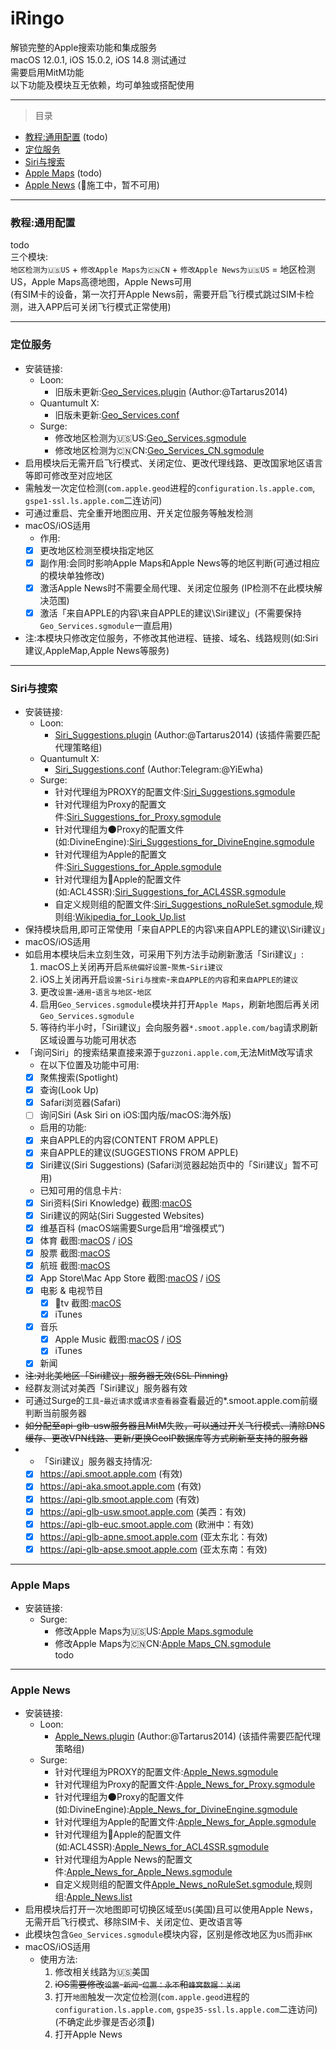 # iRingo
解锁完整的Apple搜索功能和集成服务   
macOS 12.0.1, iOS 15.0.2, iOS 14.8 测试通过  
需要启用MitM功能  
以下功能及模块互无依赖，均可单独或搭配使用  

---

> 目录  
* [教程:通用配置](#General#%20Configuration) (todo)    
* [定位服务](#Location%20Services)  
* [Siri与搜索](#Siri%20&amp;%20Search) 
* [Apple Maps](#Apple%20Maps) (todo)   
* [Apple News](#Apple%20News) (🚧施工中，暂不可用)
---

### <a id="General Configuration"> 教程:通用配置 </a>  
todo  
三个模块:   
`地区检测为🇺🇸US` + `修改Apple Maps为🇨🇳CN` + `修改Apple News为🇺🇸US` = 地区检测US，Apple Maps高德地图，Apple News可用   
(有SIM卡的设备，第一次打开Apple News前，需要开启飞行模式跳过SIM卡检测，进入APP后可关闭飞行模式正常使用)    

---

### <a id="Location Services"> 定位服务 </a>     
* 安装链接: 
  * Loon:
    * 旧版未更新:[Geo_Services.plugin](./plugin/Geo_Services.plugin?raw=true " Rewrite Apple Geo Services Country Code") (Author:@Tartarus2014) 
  * Quantumult X:
    * 旧版未更新:[Geo_Services.conf](./conf/Geo_Services.conf?raw=true " Rewrite Apple Geo Services Country Code")
  * Surge:    
    * 修改地区检测为🇺🇸US:[Geo_Services.sgmodule](./sgmodule/Geo_Services.sgmodule?raw=true " Redirect Geo Services to 🇺🇸US")
    * 修改地区检测为🇨🇳CN:[Geo_Services_CN.sgmodule](./sgmodule/Geo_Services_CN.sgmodule?raw=true " Redirect Geo Services to 🇨🇳CN")        
* 启用模块后无需开启飞行模式、关闭定位、更改代理线路、更改国家地区语言等即可修改至对应地区   
* 需触发一次定位检测(`com.apple.geod`进程的`configuration.ls.apple.com`, `gspe1-ssl.ls.apple.com`二连访问) 
* 可通过重启、完全重开地图应用、开关定位服务等触发检测  
* macOS/iOS适用  
    * 作用:  
    - [x] 更改地区检测至模块指定地区
    - [x] 副作用:会同时影响Apple Maps和Apple News等的地区判断(可通过相应的模块单独修改)   
    - [x] 激活Apple News时不需要全局代理、关闭定位服务 (IP检测不在此模块解决范围)  
    - [x] 激活「来自APPLE的内容\来自APPLE的建议\Siri建议」(不需要保持`Geo_Services.sgmodule`一直启用)   
* 注:本模块只修改定位服务，不修改其他进程、链接、域名、线路规则(如:Siri建议,AppleMap,Apple News等服务)

---

### <a id="Siri & Search"> Siri与搜索 </a>   
* 安装链接:
  * Loon:
    * [Siri_Suggestions.plugin](./plugin/Siri_Suggestions.plugin?raw=true " Location-Based Siri Suggestions for Spotlight & Look Up & Safari") (Author:@Tartarus2014) (该插件需要匹配代理策略组)
  * Quantumult X:
    * [Siri_Suggestions.conf](./conf/Siri_Suggestions.conf?raw=true " Location-Based Siri Suggestions for Spotlight & Look Up & Safari") (Author:Telegram:@YiEwha)
  * Surge:     
    * 针对代理组为PROXY的配置文件:[Siri_Suggestions.sgmodule](./sgmodule/Siri_Suggestions.sgmodule?raw=true " Location-Based Siri Suggestions for Spotlight & Look Up & Safari")
    * 针对代理组为Proxy的配置文件:[Siri_Suggestions_for_Proxy.sgmodule](./sgmodule/Siri_Suggestions_for_Proxy.sgmodule?raw=true " Location-Based Siri Suggestions for Spotlight & Look Up & Safari") 
    * 针对代理组为🌑Proxy的配置文件(如:DivineEngine):[Siri_Suggestions_for_DivineEngine.sgmodule](./sgmodule/Siri_Suggestions_for_DivineEngine.sgmodule?raw=true " Location-Based Siri Suggestions for Spotlight & Look Up & Safari") 
    * 针对代理组为Apple的配置文件:[Siri_Suggestions_for_Apple.sgmodule](./sgmodule/Siri_Suggestions_for_Apple.sgmodule?raw=true " Location-Based Siri Suggestions for Spotlight & Look Up & Safari") 
    * 针对代理组为🍎Apple的配置文件(如:ACL4SSR):[Siri_Suggestions_for_ACL4SSR.sgmodule](./sgmodule/Siri_Suggestions_for_ACL4SSR.sgmodule?raw=true " Location-Based Siri Suggestions for Spotlight & Look Up & Safari") 
    * 自定义规则组的配置文件:[Siri_Suggestions_noRuleSet.sgmodule](./sgmodule/Siri_Suggestions_noRuleSet.sgmodule?raw=true " Location-Based Siri Suggestions for Spotlight & Look Up & Safari"),规则组:[Wikipedia_for_Look_Up.list](./RuleSet/Wikipedia_for_Look_Up.list?raw=true "Wikipedia for Look Up")
* 保持模块启用,即可正常使用「来自APPLE的内容\来自APPLE的建议\Siri建议」   
* macOS/iOS适用  
* 如启用本模块后未立刻生效，可采用下列方法手动刷新激活「Siri建议」:
  1. macOS上关闭再开启`系统偏好设置`-`聚焦`-`Siri建议`
  2. iOS上关闭再开启`设置`-`Siri与搜索`-`来自APPLE的内容`和`来自APPLE的建议`
  3. 更改`设置`-`通用`-`语言与地区`-`地区`  
  4. 启用`Geo_Services.sgmodule`模块并打开`Apple Maps`，刷新地图后再关闭`Geo_Services.sgmodule`
  5. 等待约半小时，「Siri建议」会向服务器`*.smoot.apple.com/bag`请求刷新区域设置与功能可用状态
* 「询问Siri」的搜索结果直接来源于`guzzoni.apple.com`,无法MitM改写请求
    * 在以下位置及功能中可用: 
    - [x] 聚焦搜索(Spotlight)
    - [x] 查询(Look Up)
    - [x] Safari浏览器(Safari)
    - [ ] 询问Siri (Ask Siri on iOS:国内版/macOS:海外版)
    * 启用的功能:  
    - [x] 来自APPLE的内容(CONTENT FROM APPLE)
    - [x] 来自APPLE的建议(SUGGESTIONS FROM APPLE)
    - [x] Siri建议(Siri Suggestions) (Safari浏览器起始页中的「Siri建议」暂不可用)
    * 已知可用的信息卡片:  
    - [x] Siri资料(Siri Knowledge)  截图:[macOS](./ScreenShots/Siri%20Knowledge%20-%20Spotlight%20-%20macOS.png?raw=true "Siri Knowledge - Spotlight - macOS")   
    - [x] Siri建议的网站(Siri Suggested Websites)  
    - [x] 维基百科 (macOS端需要Surge启用“增强模式”)  
    - [x] 体育  截图:[macOS](./ScreenShots/Sports%20-%20Spotlight%20-%20macOS.png?raw=true "Sports - Spotlight - macOS") / [iOS](./ScreenShots/Sports%20-%20Spotlight%20-%20iOS.jpeg?raw=true "Sports - Spotlight - iOS")   
    - [x] 股票  截图:[macOS](./ScreenShots/Stock%20-%20Spotlight%20-%20macOS.png?raw=true "Stock - Spotlight - macOS")   
    - [x] 航班  截图:[macOS](./ScreenShots/Flights%20-%20Spotlight%20-%20macOS.png?raw=true "Flights - Spotlight - macOS")   
    - [x] App Store\Mac App Store  截图:[macOS](./ScreenShots/Mac%20App%20Store%20-%20Spotlight%20-%20macOS.png?raw=true "Mac App Store - Spotlight - macOS") / [iOS](./ScreenShots/App%20Store%20-%20Spotlight%20-%20iOS.jpeg?raw=true "App Store - Spotlight - iOS")    
    - [x] 电影 & 电视节目   
      - [x] tv  截图:[macOS](./ScreenShots/tv%20-%20Spotlight%20-%20macOS.png?raw=true "tv - Spotlight - macOS")   
      - [x] iTunes  
    - [x] 音乐  
      - [x] Apple Music  截图:[macOS](./ScreenShots/Apple%20Music%20-%20Spotlight%20-%20macOS.png?raw=true "Apple Music - Spotlight - macOS") / [iOS](./ScreenShots/Apple%20Music%20-%20Spotlight%20-%20iOS.jpeg?raw=true "Apple Music - Spotlight - iOS")   
      - [x] iTunes  
    - [x] 新闻  

* ~~注:对北美地区「Siri建议」服务器无效(SSL Pinning)~~
* 经群友测试对美西「Siri建议」服务器有效
* 可通过Surge的`工具`-`最近请求`或`请求查看器`查看最近的*.smoot.apple.com前缀判断当前服务器
* ~~如分配至api-glb-usw服务器且MitM失败，可以通过开关飞行模式、清除DNS缓存、更改VPN线路、更新/更换GeoIP数据库等方式刷新至支持的服务器~~
* 
    * 「Siri建议」服务器支持情况:     
    - [x] https://api.smoot.apple.com           (有效)  
    - [x] https://api-aka.smoot.apple.com       (有效)    
    - [x] https://api-glb.smoot.apple.com       (有效)    
    - [x] https://api-glb-usw.smoot.apple.com   (美西：有效)  
    - [x] https://api-glb-euc.smoot.apple.com   (欧洲中：有效)
    - [x] https://api-glb-apne.smoot.apple.com  (亚太东北：有效) 
    - [x] https://api-glb-apse.smoot.apple.com  (亚太东南：有效)

---

### <a id="Apple Maps"> Apple Maps </a>  
* 安装链接: 
  * Surge:    
    * 修改Apple Maps为🇺🇸US:[Apple Maps.sgmodule](./sgmodule/Apple_Maps.sgmodule?raw=true " Redirect Apple Maps to 🇺🇸US")
    * 修改Apple Maps为🇨🇳CN:[Apple Maps_CN.sgmodule](./sgmodule/Apple_Maps_CN.sgmodule?raw=true " Redirect Apple Maps to 🇨🇳CN")      
todo  

---

### <a id="Apple News"> Apple News </a>  
* 安装链接:
  * Loon:
    * [Apple_News.plugin](./plugin/Apple_News.plugin?raw=true " Unlock Apple News without SIM Card Detect") (Author:@Tartarus2014) (该插件需要匹配代理策略组)
  * Surge:  
    * 针对代理组为PROXY的配置文件:[Apple_News.sgmodule](./sgmodule/Apple_News.sgmodule?raw=true " Unlock Apple News without SIM Card Detect")
    * 针对代理组为Proxy的配置文件:[Apple_News_for_Proxy.sgmodule](./sgmodule/Apple_News_for_Proxy.sgmodule?raw=true " Unlock Apple News without SIM Card Detect") 
    * 针对代理组为🌑Proxy的配置文件(如:DivineEngine):[Apple_News_for_DivineEngine.sgmodule](./sgmodule/Apple_News_for_DivineEngine.sgmodule?raw=true " Unlock Apple News without SIM Card Detect") 
    * 针对代理组为Apple的配置文件:[Apple_News_for_Apple.sgmodule](./sgmodule/Apple_News_for_Apple.sgmodule?raw=true " Unlock Apple News without SIM Card Detect") 
    * 针对代理组为🍎Apple的配置文件(如:ACL4SSR):[Apple_News_for_ACL4SSR.sgmodule](./sgmodule/Apple_News_for_ACL4SSR.sgmodule?raw=true " Unlock Apple News without SIM Card Detect") 
    * 针对代理组为Apple News的配置文件:[Apple_News_for_Apple_News.sgmodule](./sgmodule/Apple_News_for_Apple_News.sgmodule?raw=true " Unlock Apple News without SIM Card Detect") 
    * 自定义规则组的配置文件[Apple_News_noRuleSet.sgmodule](./sgmodule/Apple_News_noRuleSet.sgmodule?raw=true " Unlock Apple News without SIM Card Detect"),规则组:[Apple_News.list](./RuleSet/Apple_News.list?raw=true "Apple_News")
* 启用模块后打开一次地图即可切换区域至`US`(美国)且可以使用Apple News，无需开启飞行模式、移除SIM卡、关闭定位、更改语言等 
* 此模块包含`Geo_Services.sgmodule`模块内容，区别是修改地区为`US`而非`HK`
* macOS/iOS适用  
  * 使用方法: 
    1. 修改相关线路为🇺🇸美国
    2. ~~iOS需要修改`设置`-`新闻`-`位置：永不`和`蜂窝数据：关闭`~~  
    3. 打开`地图`触发一次定位检测(`com.apple.geod`进程的`configuration.ls.apple.com`, `gspe35-ssl.ls.apple.com`二连访问) (不确定此步骤是否必须🤔)
    4. 打开Apple News
